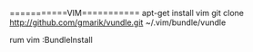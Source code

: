 
===========VIM===========
apt-get install vim
git clone http://github.com/gmarik/vundle.git ~/.vim/bundle/vundle

rum vim
:BundleInstall
